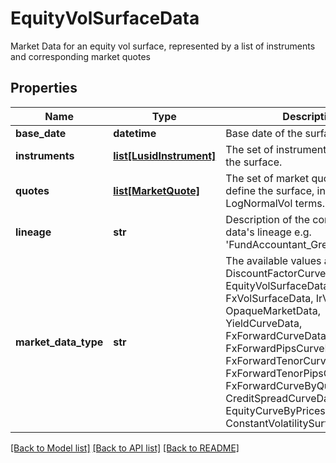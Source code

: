 # EquityVolSurfaceData

Market Data for an equity vol surface, represented by a list of instruments and corresponding market quotes

## Properties
Name | Type | Description | Notes
------------ | ------------- | ------------- | -------------
**base_date** | **datetime** | Base date of the surface | 
**instruments** | [**list[LusidInstrument]**](LusidInstrument.md) | The set of instruments that define the surface. | 
**quotes** | [**list[MarketQuote]**](MarketQuote.md) | The set of market quotes that define the surface, in NormalVol or LogNormalVol terms. | 
**lineage** | **str** | Description of the complex market data&#39;s lineage e.g. &#39;FundAccountant_GreenQuality&#39;. | [optional] 
**market_data_type** | **str** | The available values are: DiscountFactorCurveData, EquityVolSurfaceData, FxVolSurfaceData, IrVolCubeData, OpaqueMarketData, YieldCurveData, FxForwardCurveData, FxForwardPipsCurveData, FxForwardTenorCurveData, FxForwardTenorPipsCurveData, FxForwardCurveByQuoteReference, CreditSpreadCurveData, EquityCurveByPricesData, ConstantVolatilitySurface | 

[[Back to Model list]](../README.md#documentation-for-models) [[Back to API list]](../README.md#documentation-for-api-endpoints) [[Back to README]](../README.md)


